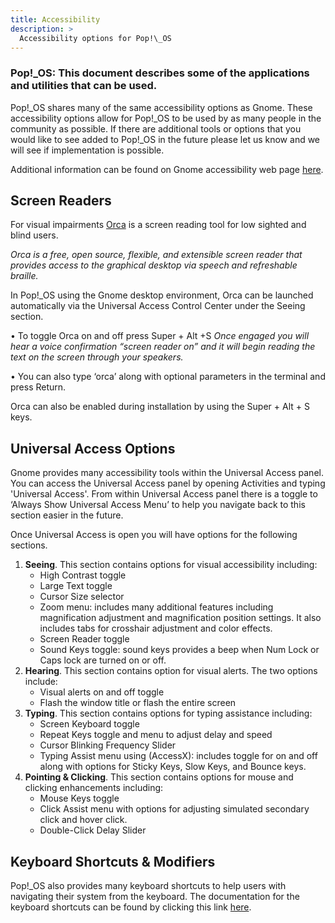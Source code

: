 ```yaml
---
title: Accessibility
description: >
  Accessibility options for Pop!\_OS
---
```


### Pop!\_OS: This document describes some of the applications and utilities that can be used. 

Pop!_OS shares many of the same accessibility options as Gnome. These accessibility options allow for Pop!_OS to be used by as many people in the community as possible. If there are additional tools or options that you would like to see added to Pop!_OS in the future please let us know and we will see if implementation is possible. 

Additional information can be found on Gnome accessibility web page [here](https://help.gnome.org/users/gnome-help/stable/a11y.html).

## Screen Readers
For visual impairments [Orca](https://help.gnome.org/users/orca/stable/introduction.html.en) is a screen reading tool for low sighted and blind users.

*Orca is a free, open source, flexible, and extensible screen reader that provides access to the graphical desktop via speech and refreshable braille.* 

In Pop!_OS using the Gnome desktop environment, Orca can be launched automatically via the Universal Access Control Center under the Seeing section.

• To toggle Orca on and off press Super + Alt +S
*Once engaged you will hear a voice confirmation “screen reader on” and it will begin reading the text on the screen through your speakers.* 

• You can also type ‘orca’ along with optional parameters in the terminal and press Return. 

Orca can also be enabled during installation by using the Super + Alt + S keys. 

## Universal Access Options
Gnome provides many accessibility tools within the Universal Access panel. You can access the Universal Access panel by opening Activities and typing 'Universal Access'. From within Universal Access panel there is a toggle to ‘Always Show Universal Access Menu’ to help you navigate back to this section easier in the future. 

Once Universal Access is open you will have options for the following sections.
1. **Seeing**. This section contains options for visual accessibility including:
    - High Contrast toggle
    - Large Text toggle
    - Cursor Size selector
    - Zoom menu: includes many additional features including magnification adjustment and magnification position settings. It also includes tabs for crosshair adjustment and color effects.
	- Screen Reader toggle
	- Sound Keys toggle: sound keys provides a beep when Num Lock or Caps lock are turned on or off. 
2. **Hearing**. This section contains option for visual alerts. The two options include:
	- Visual alerts on and off toggle
	- Flash the window title or flash the entire screen
4. **Typing**. This section contains options for typing assistance including:
	- Screen Keyboard toggle
	- Repeat Keys toggle and menu to adjust delay and speed
	- Cursor Blinking Frequency Slider
	- Typing Assist menu using (AccessX): includes toggle for on and off along with options for Sticky Keys, Slow Keys, and Bounce keys.
4. **Pointing & Clicking**. This section contains options for mouse and clicking enhancements including:
    - Mouse Keys toggle
    - Click Assist menu with options for adjusting simulated secondary click and hover click.
    - Double-Click Delay Slider  

## Keyboard Shortcuts & Modifiers
Pop!_OS also provides many keyboard shortcuts to help users with navigating their system from the keyboard. The documentation for the keyboard shortcuts can be found by clicking this link [here](https://pop.system76.com/docs/keyboard-shortcuts/).



